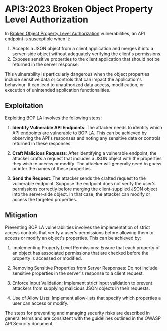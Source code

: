 # API3:2023 Broken Object Property Level Authorization

In [Broken Object Property Level Authorization](https://github.com/OWASP/API-Security/blob/master/2023/en/src/0xa3-broken-object-property-level-authorization.md) vulnerabilities, an API endpoint is susceptible when it:

1. Accepts a JSON object from a client application and merges it into a server-side object without adequately verifying the client's permissions.
2. Exposes sensitive properties to the client application that should not be returned in the server response.

This vulnerability is particularly dangerous when the object properties include sensitive data or controls that can impact the application's behaviour. It can lead to unauthorized data access, modification, or execution of unintended application functionalities.

## Exploitation

Exploiting BOP LA involves the following steps:

1. **Identify Vulnerable API Endpoints**: The attacker needs to identify which API endpoints are vulnerable to BOP LA. This can be achieved by observing the API's responses and noting any sensitive data or controls returned in these responses.

2. **Craft Malicious Requests**: After identifying a vulnerable endpoint, the attacker crafts a request that includes a JSON object with the properties they wish to access or modify. The attacker will generally need to guess or infer the names of these properties.

3. **Send the Request**: The attacker sends the crafted request to the vulnerable endpoint. Suppose the endpoint does not verify the user's permissions correctly before merging the client-supplied JSON object into the server-side object. In that case, the attacker can modify or access the targeted properties.

## Mitigation

Preventing BOP LA vulnerabilities involves the implementation of strict access controls that verify a user's permissions before allowing them to access or modify an object's properties. This can be achieved by:

1. Implementing Property Level Permissions: Ensure that each property of an object has associated permissions that are checked before the property is accessed or modified.

2. Removing Sensitive Properties from Server Responses: Do not include sensitive properties in the server's response to a client request.

3. Enforce Input Validation: Implement strict input validation to prevent attackers from supplying malicious JSON objects in their requests.

4. Use of Allow Lists: Implement allow-lists that specify which properties a user can access or modify.

The steps for preventing and managing security risks are described in general terms and are consistent with the guidelines outlined in the OWASP API Security document.
